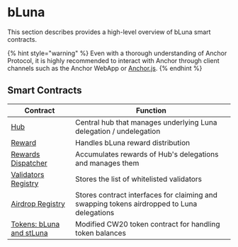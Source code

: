 # bLuna

This section describes provides a high-level overview of bLuna smart contracts.

{% hint style="warning" %}
Even with a thorough understanding of Anchor Protocol, it is highly recommended to interact with Anchor through client channels such as the Anchor WebApp or [Anchor.js](../../developers-daodiseo/anchor.js.md).
{% endhint %}

## Smart Contracts

| Contract                                                                            | Function                                                                                   |
| ----------------------------------------------------------------------------------- | ------------------------------------------------------------------------------------------ |
| [Hub](https://docs.daodiseo.lido.fi/contracts/hub)                                     | Central hub that manages underlying Luna delegation / undelegation                         |
| [Reward](https://docs.daodiseo.lido.fi/contracts/reward)                               | Handles bLuna reward distribution                                                          |
| [Rewards Dispatcher](https://docs.daodiseo.lido.fi/contracts/rewards\_dispatcher)      | Accumulates rewards of Hub's delegations and manages them                                  |
| [Validators Registry](https://docs.daodiseo.lido.fi/contracts/validators\_registry)    | Stores the list of whitelisted validators                                                  |
| [Airdrop Registry](broken-reference)                                                | Stores contract interfaces for claiming and swapping tokens airdropped to Luna delegations |
| [Tokens: bLuna and stLuna](https://docs.daodiseo.lido.fi/contracts/stLuna\_and\_bLuna) | Modified CW20 token contract for handling token balances                                   |
